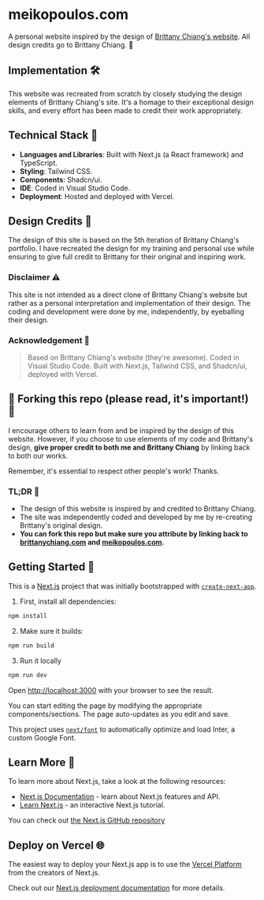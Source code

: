 # meikopoulos.com

A personal website inspired by the design of [Brittany Chiang's website](https://brittanychiang.com). All design credits go to Brittany Chiang. 🌟

## Implementation 🛠️

This website was recreated from scratch by closely studying the design elements of Brittany Chiang's site. It's a homage to their exceptional design skills, and every effort has been made to credit their work appropriately.

## Technical Stack 🧰

-   **Languages and Libraries**: Built with Next.js (a React framework) and TypeScript.
-   **Styling**: Tailwind CSS.
-   **Components**: Shadcn/ui.
-   **IDE**: Coded in Visual Studio Code.
-   **Deployment**: Hosted and deployed with Vercel.

## Design Credits 🎨

The design of this site is based on the 5th iteration of Brittany Chiang's portfolio. I have recreated the design for my training and personal use while ensuring to give full credit to Brittany for their original and inspiring work.

### Disclaimer ⚠️

This site is not intended as a direct clone of Brittany Chiang's website but rather as a personal interpretation and implementation of their design. The coding and development were done by me, independently, by eyeballing their design.

### Acknowledgement 👏

> Based on Brittany Chiang's website (they're awesome). Coded in Visual Studio Code. Built with Next.js, Tailwind CSS, and Shadcn/ui, deployed with Vercel.

## 🚨 Forking this repo (please read, it's important!) 🚨

I encourage others to learn from and be inspired by the design of this website. However, if you choose to use elements of my code and Brittany's design, **give proper credit to both me and Brittany Chiang** by linking back to both our works.

Remember, it's essential to respect other people's work! Thanks.

### TL;DR 📝

-   The design of this website is inspired by and credited to Brittany Chiang.
-   The site was independently coded and developed by me by re-creating Brittany's original design.
-   **You can fork this repo but make sure you attribute by linking back to [brittanychiang.com](https://brittanychiang.com) and [meikopoulos.com](https://meikopoulos.com).**

## Getting Started 🚀

This is a [Next.js](https://nextjs.org/) project that was initially bootstrapped with [`create-next-app`](https://github.com/vercel/next.js/tree/canary/packages/create-next-app).

1. First, install all dependencies:

```bash
npm install
```

2. Make sure it builds:

```bash
npm run build
```

3. Run it locally

```bash
npm run dev
```

Open [http://localhost:3000](http://localhost:3000) with your browser to see the result.

You can start editing the page by modifying the appropriate components/sections. The page auto-updates as you edit and save.

This project uses [`next/font`](https://nextjs.org/docs/basic-features/font-optimization) to automatically optimize and load Inter, a custom Google Font.

## Learn More 📘

To learn more about Next.js, take a look at the following resources:

-   [Next.js Documentation](https://nextjs.org/docs) - learn about Next.js features and API.
-   [Learn Next.js](https://nextjs.org/learn) - an interactive Next.js tutorial.

You can check out [the Next.js GitHub repository](https://github.com/vercel/next.js/)

## Deploy on Vercel 🌐

The easiest way to deploy your Next.js app is to use the [Vercel Platform](https://vercel.com/new?utm_medium=default-template&filter=next.js&utm_source=create-next-app&utm_campaign=create-next-app-readme) from the creators of Next.js.

Check out our [Next.js deployment documentation](https://nextjs.org/docs/deployment) for more details.
